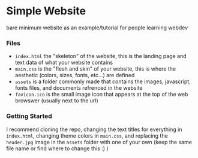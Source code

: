 # Simple Website
bare minimum website as an example/tutorial for people learning webdev

### Files
- `index.html` the "skeleton" of the website, this is the landing page and text data of what your website contains
- `main.css` is the "flesh and skin" of your website, this is where the aesthetic (colors, sizes, fonts, etc...) are defined
- `assets` is a folder commonly made that contains the images, javascript, fonts files, and documents refrenced in the website
- `favicon.ico` is the small image icon that appears at the top of the web browswer (usually next to the url)

### Getting Started
I recommend cloning the repo, changing the text titles for everything in `index.html`, changing theme colors in `main.css`, and replacing the `header.jpg` image in the `assets` folder with one of your own (keep the same file name or find where to change this :) )
